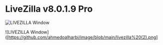 # LiveZilla v8.0.1.9 Pro
![LIVEZILLA Window](https://user-images.githubusercontent.com/61565955/159961795-ebb6475d-68b9-469f-bfee-eb5391593860.png)

![LIVEZILLA Window]([https://github.com/ahmedoalharbi/image/blob/main/livezilla%20(2).png]

